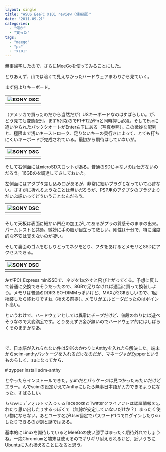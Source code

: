 ```yaml
---
layout: single
title: "ASUS EeePC X101 review (使用編)"
date: "2011-09-27"
categories: 
  - "何か"
  - "買った"
tags: 
  - "meego"
  - "pc"
  - "x101"
---
```


無事帰宅したので、さらにMeeGoを使ってみることにした。

とりあえず、山では暗くて見えなかったハードウェアまわりから見ていく。

まず何よりキーボード。

| ![](https://blog.naotaco.com/assets/images/posts/2011/09/DSC056241.jpg "SONY DSC") |
|:--:|
|  |

（アメリカで買ったのだから当然だが）USキーボードなのはすばらしい。が、どう見ても変態配列。まず5列なのでF1-F12がFnと同時押し必須。そしてEscに追いやられたバッククオートがEnter右下にある（写真参照）。この微妙な配列と、極限まで浅いキーストローク、足りないキーの奥行きによって、とても打ちにくいキーボードが完成されている。最初から期待はしていないが。

| ![](https://blog.naotaco.com/assets/images/posts/2011/09/DSC05628.jpg "SONY DSC") |
|:--:|
|  |

そして右側面にはmicroSDスロットがある。普通のSDじゃないのは仕方ないのだろう。16GBのを調達してさしておいた。

左側面にはアダプタ差し込み口があるが、非常に細いプラグとなっていて心許ない。さすがに折れるようなことは無いだろうが、PSP用のアダプタのプラグよりだいぶ細いってどういうことなんだろう。

| ![](https://blog.naotaco.com/assets/images/posts/2011/09/DSC05623.jpg "SONY DSC") |
|:--:|
|  |

そして天板は表面に細かい凹凸の加工がしてあるがプラの質感そのままの出来。パームレストと共通。微妙に手の脂が目立って悲しい。剛性は十分で、特に強度的な不安は覚えないのが凄い。

そして裏面のゴムをむしりとってネジをとり、フタをあけるとメモリとSSDにアクセスできる。

| ![](https://blog.naotaco.com/assets/images/posts/2011/09/DSC05630.jpg "SONY DSC") |
|:--:|
|  |

左がPCI\_Express miniSSDで、ネジを1本外すと飛び上がってくる。予想に反して普通に交換できそうだったので、8GBで足りなければ適当に買って換装しよう。メモリは普通のDDR3 SO-DIMMっぽいけど、MAXが2GBらしいので、1回換装したら終わりですね（換える前提）。メモリがエルピーダだったのはポイント高い。

というわけで、ハードウェアとしては異常にチープだけど、値段のわりには遊べそうなので大変満足です。とりあえずお金が無いのでハードウェア的にはしばらくそのままかなあ。

 

で、日本語が入れられない件はSKKのかわりにAnthyを入れたら解決した。端末からscim-anthyパッケージを入れるだけなのだが、マネージャがZypperというものらしく、suになってから、

\# zypper install scim-anthy

とやったらインストールできた。yumだとパッケージは見つかったみたいだけどエラー。んでscimの設定かえてAnthyにしたら無事日本語が入力できるようになった。すばらしい。

ちなみにデフォルトで入ってるFacebookとTwitterクライアントは認証情報を忘れたり思い出したりするっぽくて（無線が安定していないだけか？）まったく使い物にならない。あとユーザ名がUser固定でパスワード1つでログインしたりsuしたりできるのが割と謎ではある。

基本的にLinuxを期待しているとMeeGoの使い勝手はまったく期待外れでしょうね。一応Chromiumと端末は使えるのでギリギリ耐えられるけど、近いうちにUbuntuに入れ換えることになると思う。
